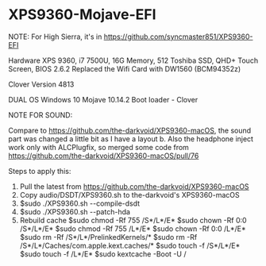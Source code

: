 # XPS9360-Mojave-EFI

NOTE: For High Sierra, it's in https://github.com/syncmaster851/XPS9360-EFI

Hardware
XPS 9360, i7 7500U, 16G Memory, 512 Toshiba SSD, QHD+ Touch Screen, BIOS 2.6.2 Replaced the Wifi Card with DW1560 (BCM94352z)

Clover Version
4813

DUAL OS
Windows 10 Mojave 10.14.2 Boot loader - Clover

NOTE FOR SOUND:

Compare to https://github.com/the-darkvoid/XPS9360-macOS, the sound part was changed a little bit as I have a layout b.
Also the headphone inject work only with ALCPlugfix, so merged some code from https://github.com/the-darkvoid/XPS9360-macOS/pull/76

Steps to apply this:
1. Pull the latest from https://github.com/the-darkvoid/XPS9360-macOS
2. Copy audio/DSDT/XPS9360.sh to the-darkvoid's XPS9360-macOS
3. $sudo ./XPS9360.sh --compile-dsdt
4. $sudo ./XPS9360.sh --patch-hda
5. Rebuild cache
   $sudo chmod -Rf 755 /S*/L*/E*
   $sudo chown -Rf 0:0 /S*/L*/E*
   $sudo chmod -Rf 755 /L*/E*
   $sudo chown -Rf 0:0 /L*/E*
   $sudo rm -Rf /S*/L*/PrelinkedKernels/*
   $sudo rm -Rf /S*/L*/Caches/com.apple.kext.caches/*
   $sudo touch -f /S*/L*/E*
   $sudo touch -f /L*/E*
   $sudo kextcache -Boot -U /
